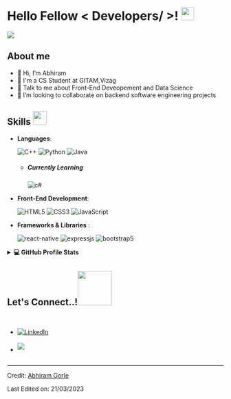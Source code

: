 <h1> Hello Fellow < Developers/ >! <img src="https://media.giphy.com/media/hvRJCLFzcasrR4ia7z/giphy.gif" width="30"> </h1>
<p align='center'>
</p>

<p>
  <a href="https://github.com/DenverCoder1/readme-typing-svg"><img src="https://readme-typing-svg.herokuapp.com?&font=IBM+Plex+Sans&color=abcdef&size=20&lines=Welcome+to+my+GitHub+Profile!;I'm+a+Front-End+Developer;I'm+a+Computer+Science+engineer" /></a>
</p>

## **About me**

  
- 👋 Hi, I’m Abhiram
- 💼 I'm a CS Student at GITAM,Vizag
- 💬 Talk to me about Front-End Deveopement and Data Science
- 👯 I’m looking to collaborate on backend software engineering projects
  

  
<h2> Skills <img src = "https://media2.giphy.com/media/QssGEmpkyEOhBCb7e1/giphy.gif?cid=ecf05e47a0n3gi1bfqntqmob8g9aid1oyj2wr3ds3mg700bl&rid=giphy.gif" width = 32px> </h2>
  
  <p align="center">

- **Languages**:
    
    ![C++](https://img.shields.io/badge/C++%20-%2300599C.svg?style=for-the-badge&logo=c%2B%2B&logoColor=white)
    ![Python](https://img.shields.io/badge/Python%20-%2314354C.svg?style=for-the-badge&logo=python&logoColor=white)
    ![Java](https://img.shields.io/badge/Java-ED8B00?style=for-the-badge&logo=java&logoColor=white)
  - <h5> Currently Learning </h5>
    <img src = "https://img.shields.io/badge/c%23-%23239120.svg?style=for-the-badge&logo=c-sharp&logoColor=white" alt = "c#" />


  
- **Front-End Development**:

   ![HTML5](https://img.shields.io/badge/HTML5%20-%23E34F26.svg?style=for-the-badge&logo=html5&logoColor=white)
   ![CSS3](https://img.shields.io/badge/CSS%20-%231572B6.svg?style=for-the-badge&logo=css3&logoColor=white)
   ![JavaScript](https://img.shields.io/badge/JavaScript%20-%23F7DF1E.svg?style=for-the-badge&logo=javascript&logoColor=black)


- **Frameworks & Libraries** :
  
  <img src = "https://img.shields.io/badge/react_native-%2320232a.svg?style=for-the-badge&logo=react&logoColor=%2361DAFB" alt = "react-native" />
  <img src = "https://img.shields.io/badge/express.js-%23404d59.svg?style=for-the-badge&logo=express&logoColor=%2361DAFB" alt = "expressjs" />
  <img src = "https://img.shields.io/badge/bootstrap-%23563D7C.svg?style=for-the-badge&logo=bootstrap&logoColor=white" alt = "bootstrap5" />
  
<details> 
  <summary><b>💻 GitHub Profile Stats</b></summary>
  <br/>
  <p align="center">
    <a href="https://github.com/abhiramgorle/github-readme-stats"><img alt="Abhiram's Github Stats" src="https://github-readme-stats.vercel.app/api?username=abhiramgorle&show_icons=true&count_private=true&theme=algolia" height="192px"/></a>
<br/>
  &nbsp;
	  <img src="https://github-readme-stats.vercel.app/api/top-langs?username=abhiramgorle&show_icons=true&locale=en&layout=compact&theme=algolia" alt="abhiramgorle" height="192px"/>
	  <br/>
	  <img src="https://github-readme-streak-stats.herokuapp.com/?user=abhiramgorle&theme=algolia&hide_border=true" alt="abhiramgorle" height="192px"/>
  <br/>
  </p>
</details>

  
## <b> Let's Connect..!</b><img src="./assets/mdImages/handshake.gif" width ="80">
<br>
<div align='left'>

<ul>

<li>
<a href="https://www.linkedin.com/in/abhiram-gorle/" target="_blank">
    <img alt="LinkedIn" src="https://img.shields.io/badge/LinkedIn-0077B5?style=for-the-badge&logo=linkedin&logoColor=white">
  </a>  
</li>

<br>

<li>
<a href="mailto:dgorle@gitam.in" target="_blank">
<img src="https://img.shields.io/badge/gmail:  dgorle@gitam.in-%23EA4335.svg?style=for-the-badge&logo=gmail&logoColor=white" t=mail style="margin-bottom: 5px;" />
</a>
</li>
	
</ul>
</div>
<div id ="badges">
  <img src="https://komarev.com/ghpvc/?username=abhiramgorle&style=flat-square&color=blue" alt=""/>
  </div>

 ---

Credit: [Abhiram Gorle](https://github.com/abhiramgorle)

Last Edited on: 21/03/2023
